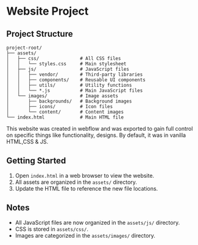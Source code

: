 # Website Project

## Project Structure

```
project-root/
├── assets/
│   ├── css/               # All CSS files
│   │   └── styles.css     # Main stylesheet
│   ├── js/                # JavaScript files
│   │   ├── vendor/        # Third-party libraries
│   │   ├── components/    # Reusable UI components
│   │   ├── utils/         # Utility functions
│   │   └── *.js           # Main JavaScript files
│   └── images/            # Image assets
│       ├── backgrounds/   # Background images
│       ├── icons/         # Icon files
│       └── content/       # Content images
└── index.html             # Main HTML file
```
This website was created in webflow and was exported to gain full control on specific things like functionality, designs.
By default, it was in vanilla HTML,CSS & JS.

## Getting Started

1. Open `index.html` in a web browser to view the website.
2. All assets are organized in the `assets/` directory.
3. Update the HTML file to reference the new file locations.

## Notes
- All JavaScript files are now organized in the `assets/js/` directory.
- CSS is stored in `assets/css/`.
- Images are categorized in the `assets/images/` directory.
